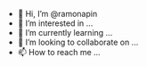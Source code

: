 - 👋 Hi, I’m @ramonapin
- 👀 I’m interested in ...
- 🌱 I’m currently learning ...
- 💞️ I’m looking to collaborate on ...
- 📫 How to reach me ...

<!---
ramonapin/ramonapin is a ✨ special ✨ repository because its `README.md` (this file) appears on your GitHub profile.
You can click the Preview link to take a look at your changes.
--->

